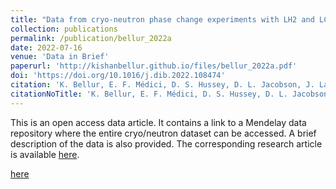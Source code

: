 ```yaml
---
title: "Data from cryo-neutron phase change experiments with LH2 and LCH4"
collection: publications
permalink: /publication/bellur_2022a
date: 2022-07-16
venue: 'Data in Brief'
paperurl: 'http://kishanbellur.github.io/files/bellur_2022a.pdf'
doi: 'https://doi.org/10.1016/j.dib.2022.108474'
citation: 'K. Bellur, E. F. Médici, D. S. Hussey, D. L. Jacobson, J. LaManna, J. B. Leao, J. Scherschligt, J. Hermanson,  C. K. Choi, and J. S. Allen, “Data from cryo-neutron phase change experiments with LH2 and LCH4”, Data in Brief, 43, p108474, 2022.'
citationNoTitle: 'K. Bellur, E. F. Médici, D. S. Hussey, D. L. Jacobson, J. LaManna, J. B. Leao, J. Scherschligt, J. Hermanson,  C. K. Choi, and J. S. Allen, <i> Data in Brief </i>, 43, p108474, 2022.'
---
```


This is an open access data article. It contains a link to a Mendelay data repository where the entire cryo/neutron dataset can be accessed. A brief description of the data is also provided. The corresponding research article is available <a href="https://kishanbellur.github.io/publication/bellur_2022">here</a>.

[here](http://kishanbellur.github.io/files/Bellur_SWEP_poster_2021.pdf) 